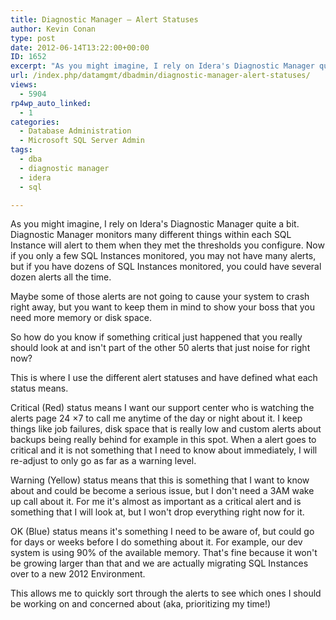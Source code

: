 ```yaml
---
title: Diagnostic Manager – Alert Statuses
author: Kevin Conan
type: post
date: 2012-06-14T13:22:00+00:00
ID: 1652
excerpt: "As you might imagine, I rely on Idera's Diagnostic Manager quite a bit.  Diagnostic Manager monitors many different things within each SQL Instance will alert to them when they met the thresholds you configure.  Now if you only a few SQL Instances monit&hellip;"
url: /index.php/datamgmt/dbadmin/diagnostic-manager-alert-statuses/
views:
  - 5904
rp4wp_auto_linked:
  - 1
categories:
  - Database Administration
  - Microsoft SQL Server Admin
tags:
  - dba
  - diagnostic manager
  - idera
  - sql

---
```

As you might imagine, I rely on Idera's Diagnostic Manager quite a bit. Diagnostic Manager monitors many different things within each SQL Instance will alert to them when they met the thresholds you configure. Now if you only a few SQL Instances monitored, you may not have many alerts, but if you have dozens of SQL Instances monitored, you could have several dozen alerts all the time. 

Maybe some of those alerts are not going to cause your system to crash right away, but you want to keep them in mind to show your boss that you need more memory or disk space.

So how do you know if something critical just happened that you really should look at and isn't part of the other 50 alerts that just noise for right now?

This is where I use the different alert statuses and have defined what each status means.

Critical (Red) status means I want our support center who is watching the alerts page 24 ×7 to call me anytime of the day or night about it. I keep things like job failures, disk space that is really low and custom alerts about backups being really behind for example in this spot. When a alert goes to critical and it is not something that I need to know about immediately, I will re-adjust to only go as far as a warning level.

Warning (Yellow) status means that this is something that I want to know about and could be become a serious issue, but I don't need a 3AM wake up call about it. For me it's almost as important as a critical alert and is something that I will look at, but I won't drop everything right now for it.

OK (Blue) status means it's something I need to be aware of, but could go for days or weeks before I do something about it. For example, our dev system is using 90% of the available memory. That's fine because it won't be growing larger than that and we are actually migrating SQL Instances over to a new 2012 Environment.

This allows me to quickly sort through the alerts to see which ones I should be working on and concerned about (aka, prioritizing my time!)